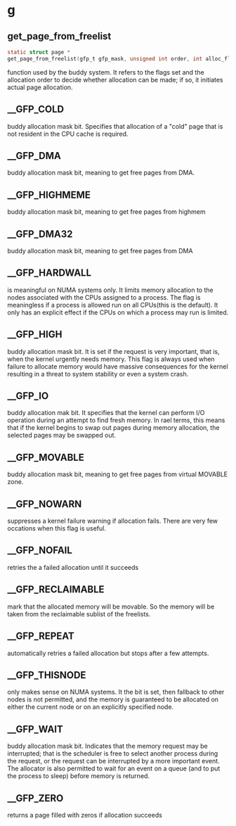 # g

## get_page_from_freelist

```c
static struct page *
get_page_from_freelist(gfp_t gfp_mask, unsigned int order, int alloc_flags, const struct alloc_context *ac)
```

function used by the buddy system. It refers to the flags set and the allocation order to decide whether allocation can be made; if so, it initiates actual page allocation.

## __GFP_COLD
buddy allocation mask bit. Specifies that allocation of a "cold" page that is not resident in the CPU cache is required.

## __GFP_DMA
buddy allocation mask bit, meaning to get free pages from DMA.

## __GFP_HIGHMEME
buddy allocation mask bit, meaning to get free pages from highmem

## __GFP_DMA32
buddy allocation mask bit, meaning to get free pages from DMA

## __GFP_HARDWALL
is meaningful on NUMA systems only. It limits memory allocation to the nodes associated with the CPUs assigned to a process. The flag is meaningless if a process is allowed run on all CPUs(this is the default). It only has an explicit effect if the CPUs on which a process may run is limited.

## __GFP_HIGH
buddy allocation mask bit. It is set if the request is very important, that is, when the kernel urgently needs memory. This flag is always used when failure to allocate memory would have massive consequences for the kernel resulting in a threat to system stability or even a system crash.

## __GFP_IO
buddy allocation mak bit. It specifies that the kernel can perform I/O operation during an attempt to find fresh memory. In rael terms, this means that if the kernel begins to swap out pages during memory allocation, the selected pages may be swapped out.

## __GFP_MOVABLE
buddy allocation mask bit, meaning to get free pages from virtual MOVABLE zone.

## __GFP_NOWARN
suppresses a kernel failure warning if allocation fails. There are very few occations when this flag is useful.

## __GFP_NOFAIL
retries the a failed allocation until it succeeds

## __GFP_RECLAIMABLE
mark that the allocated memory will be movable. So the memory will be taken from the reclaimable sublist of the freelists.

## __GFP_REPEAT
automatically retries a failed allocation but stops after a few attempts.

## __GFP_THISNODE
only makes sense on NUMA systems. It the bit is set, then fallback to other nodes is not permitted, and the memory is guaranteed to be allocated on either the current node or on an explicitly specified node.

## __GFP_WAIT
buddy allocation mask bit. Indicates that the memory request may be interrupted; that is the scheduler is free to select another process during the request, or the request can be interrupted by a more important event. The allocator is also permitted to wait for an event on a queue (and to put the process to sleep) before memory is returned.

## __GFP_ZERO
returns a page filled with zeros if allocation succeeds

